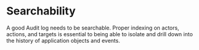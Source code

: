 # Searchability

A good Audit log needs to be searchable. Proper indexing on actors, actions, and targets is essential to being able to isolate and drill down into the history of application objects and events.